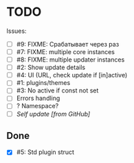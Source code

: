 # TODO

Issues:

- [ ] #9: FIXME: Срабатывает через раз
- [ ] #7: FIXME: multiple core instances
- [ ] #8: FIXME: multiple updater instances
- [ ] #2: Show update details
- [ ] #4: UI (URL, check update if [in]active)
- [ ] #1: plugins/themes
- [ ] #3: No active if const not set
- [ ] Errors handling
- [ ] ? Namespace?
- [ ] _Self update [from GitHub]_

## Done
- [x] #5: Std plugin struct
